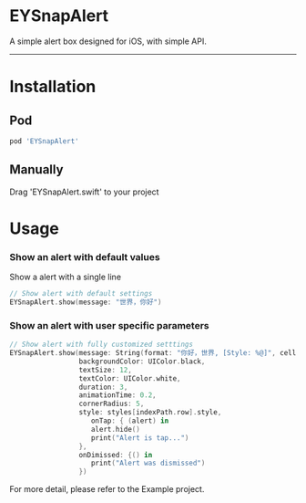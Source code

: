 # EYSnapAlert

A simple alert box designed for iOS, with simple API. 

-----

# Installation

## Pod
```ruby
pod 'EYSnapAlert'
```

## Manually

Drag 'EYSnapAlert.swift' to your project

# Usage

### Show an alert with default values

Show a alert with a single line

```swift
// Show alert with default settings
EYSnapAlert.show(message: "世界，你好")
```

### Show an alert with user specific parameters

```swift
// Show alert with fully customized setttings
EYSnapAlert.show(message: String(format: "你好，世界, [Style: %@]", cell.textLabel!.text!),
                 backgroundColor: UIColor.black,
                 textSize: 12,
                 textColor: UIColor.white,
                 duration: 3,
                 animationTime: 0.2,
                 cornerRadius: 5,
                 style: styles[indexPath.row].style,
                    onTap: { (alert) in
                    alert.hide()
                    print("Alert is tap...")
                 },
                 onDimissed: {() in
                    print("Alert was dismissed")
                 })
```

For more detail, please refer to the Example project.
